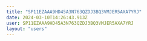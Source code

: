 ```yaml
---
title: "SP11EZAAA9HD45A3N763QZDJ3BQ3VMJER5AXA7YRJ"
date: 2024-03-10T14:26:43.913Z
user: SP11EZAAA9HD45A3N763QZDJ3BQ3VMJER5AXA7YRJ
layout: "users"
---
```

    